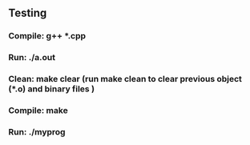 ## Testing 
### Compile: g++ *.cpp
### Run: ./a.out

### Clean: make clear (run make clean to clear previous object (*.o) and binary files )
### Compile: make 
### Run: ./myprog
